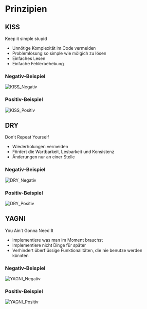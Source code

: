 # Prinzipien

## KISS
Keep it simple stupid
- Unnötige Komplexität im Code vermeiden
- Problemlösung so simple wie mölgich zu lösen
- Einfaches Lesen
- Einfache Fehlerbehebung

### Negativ-Beispiel
![KISS_Negativ](https://github.com/GSO-SW/git-zusammenfassung-winsen-rene/assets/145109199/65eb954d-24dd-4d5f-9235-4c8f2c812f38)


### Positiv-Beispiel
![KISS_Positiv](https://github.com/GSO-SW/git-zusammenfassung-winsen-rene/assets/145109199/7a930781-0035-40fa-865f-7aaf2da7cb43)

## DRY
Don't Repeat Yourself
- Wiederholungen vermeiden
- Fördert die Wartbarkeit, Lesbarkeit und Konsistenz
- Änderungen nur an einer Stelle
	
### Negativ-Beispiel
![DRY_Negativ](https://github.com/GSO-SW/git-zusammenfassung-winsen-rene/assets/145109199/417c7de9-3040-4944-9780-d091b83cf892)


### Positiv-Beispiel 
![DRY_Positiv](https://github.com/GSO-SW/git-zusammenfassung-winsen-rene/assets/145109199/2f089ba1-fcae-4e2a-b02a-18c40d382db3)


	
## YAGNI
You Ain't Gonna Need It
- Implementiere was man im Moment brauchst
- Implementiere nicht Dinge für später
- Verhindert überflüssige Funktionalitäten, die nie benutze werden könnten

### Negativ-Beispiel
![YAGNI_Negativ](https://github.com/GSO-SW/git-zusammenfassung-winsen-rene/assets/145109199/49e68367-04b2-4329-9901-273ab4bc158b)

### Positiv-Beispiel 
![YAGNI_Positiv](https://github.com/GSO-SW/git-zusammenfassung-winsen-rene/assets/145109199/dda18792-7e95-4af5-824e-4c04706e99a3)
